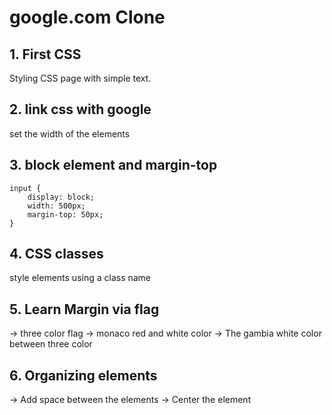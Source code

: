 # google.com Clone

## 1. First CSS

Styling CSS page with simple text.

## 2. link css with google

set the width of the elements

## 3. block element and margin-top

```
input {
    display: block;
    width: 500px;
    margin-top: 50px;
}

```

## 4. CSS classes

style elements using a class name

## 5. Learn Margin via flag

-> three color flag
-> monaco red and white color
-> The gambia white color between three color

## 6. Organizing elements

-> Add space between the elements
-> Center the element
